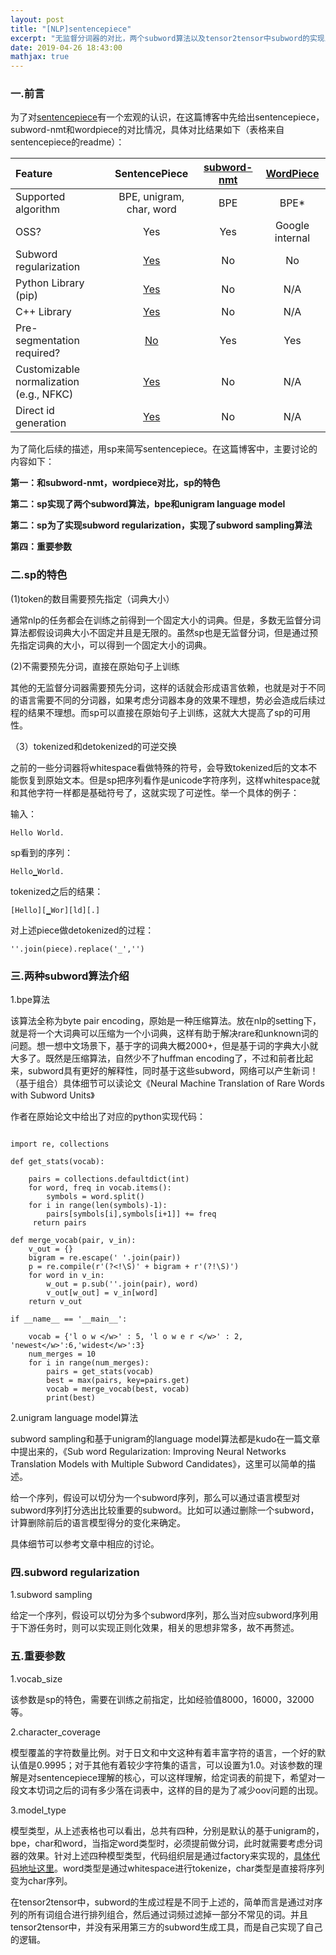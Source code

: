 ```yaml
---
layout: post
title: "[NLP]sentencepiece"
excerpt: "无监督分词器的对比，两个subword算法以及tensor2tensor中subword的实现思路，以及讨论一些subword regularization的东西，其中sentencepiece中某些部分的理解需要去读源代码中的注释才行。"
date: 2019-04-26 18:43:00
mathjax: true
---
```


<script type="text/javascript" src="http://cdn.mathjax.org/mathjax/latest/MathJax.js?config=default"></script>

### 一.前言

为了对[sentencepiece](https://github.com/google/sentencepiece)有一个宏观的认识，在这篇博客中先给出sentencepiece，subword-nmt和wordpiece的对比情况，具体对比结果如下（表格来自sentencepiece的readme）：

|Feature|SentencePiece|[subword-nmt](https://github.com/rsennrich/subword-nmt)|[WordPiece](https://arxiv.org/pdf/1609.08144.pdf)|
|:---|:---:|:---:|:---:|
|Supported algorithm|BPE, unigram, char, word|BPE|BPE*|
|OSS?|Yes|Yes|Google internal|
|Subword regularization|[Yes](#subword-regularization)|No|No|
|Python Library (pip)|[Yes](python/README.md)|No|N/A|
|C++ Library|[Yes](doc/api.md)|No|N/A|
|Pre-segmentation required?|[No](#whitespace-is-treated-as-a-basic-symbol)|Yes|Yes|
|Customizable normalization (e.g., NFKC)|[Yes](doc/normalization.md)|No|N/A|
|Direct id generation|[Yes](#end-to-end-example)|No|N/A|

为了简化后续的描述，用sp来简写sentencepiece。在这篇博客中，主要讨论的内容如下：

**第一：和subword-nmt，wordpiece对比，sp的特色**

**第二：sp实现了两个subword算法，bpe和unigram language model**

**第二：sp为了实现subword regularization，实现了subword sampling算法**

**第四：重要参数**

### 二.sp的特色

(1)token的数目需要预先指定（词典大小）

通常nlp的任务都会在训练之前得到一个固定大小的词典。但是，多数无监督分词算法都假设词典大小不固定并且是无限的。虽然sp也是无监督分词，但是通过预先指定词典的大小，可以得到一个固定大小的词典。

(2)不需要预先分词，直接在原始句子上训练

其他的无监督分词器需要预先分词，这样的话就会形成语言依赖，也就是对于不同的语言需要不同的分词器，如果考虑分词器本身的效果不理想，势必会造成后续过程的结果不理想。而sp可以直接在原始句子上训练，这就大大提高了sp的可用性。

（3）tokenized和detokenized的可逆交换

之前的一些分词器将whitespace看做特殊的符号，会导致tokenized后的文本不能恢复到原始文本。但是sp把序列看作是unicode字符序列，这样whitespace就和其他字符一样都是基础符号了，这就实现了可逆性。举一个具体的例子：

输入：

	Hello World.

sp看到的序列：

	Hello▁World.

tokenized之后的结果：

	[Hello][▁Wor][ld][.]

对上述piece做detokenized的过程：

	''.join(piece).replace('_','')

### 三.两种subword算法介绍

1.bpe算法

该算法全称为byte pair encoding，原始是一种压缩算法。放在nlp的setting下，就是将一个大词典可以压缩为一个小词典，这样有助于解决rare和unknown词的问题。想一想中文场景下，基于字的词典大概2000+，但是基于词的字典大小就大多了。既然是压缩算法，自然少不了huffman encoding了，不过和前者比起来，subword具有更好的解释性，同时基于这些subword，网络可以产生新词！（基于组合）具体细节可以读论文《Neural Machine Translation of Rare Words with Subword Units》

作者在原始论文中给出了对应的python实现代码：

```

import re, collections

def get_stats(vocab):

	pairs = collections.defaultdict(int)
	for word, freq in vocab.items():
		symbols = word.split()
	for i in range(len(symbols)-1):
		pairs[symbols[i],symbols[i+1]] += freq
	 return pairs

def merge_vocab(pair, v_in):
	v_out = {}
	bigram = re.escape(' '.join(pair))
	p = re.compile(r'(?<!\S)' + bigram + r'(?!\S)')
	for word in v_in:
   		w_out = p.sub(''.join(pair), word)
		v_out[w_out] = v_in[word]
	return v_out
	
if __name__ == '__main__':

	vocab = {'l o w </w>' : 5, 'l o w e r </w>' : 2, 'newest</w>':6,'widest</w>':3}
	num_merges = 10
	for i in range(num_merges):
		pairs = get_stats(vocab)
		best = max(pairs, key=pairs.get)
		vocab = merge_vocab(best, vocab)
		print(best)

```

2.unigram language model算法

subword sampling和基于unigram的language model算法都是kudo在一篇文章中提出来的，《Sub word Regularization: Improving Neural Networks Translation Models with Multiple Subword Candidates》，这里可以简单的描述。

给一个序列，假设可以切分为一个subword序列，那么可以通过语言模型对subword序列打分选出比较重要的subword。比如可以通过删除一个subword，计算删除前后的语言模型得分的变化来确定。

具体细节可以参考文章中相应的讨论。

### 四.subword regularization

1.subword sampling

给定一个序列，假设可以切分为多个subword序列，那么当对应subword序列用于下游任务时，则可以实现正则化效果，相关的思想非常多，故不再赘述。


### 五.重要参数

1.vocab\_size

该参数是sp的特色，需要在训练之前指定，比如经验值8000，16000，32000等。

2.character\_coverage

模型覆盖的字符数量比例。对于日文和中文这种有着丰富字符的语言，一个好的默认值是0.9995；对于其他有着较少字符集的语言，可以设置为1.0。对该参数的理解是对sentencepiece理解的核心，可以这样理解，给定词表的前提下，希望对一段文本切词之后的词有多少落在词表中，这样的目的是为了减少oov问题的出现。

3.model\_type

模型类型，从上述表格也可以看出，总共有四种，分别是默认的基于unigram的，bpe，char和word，当指定word类型时，必须提前做分词，此时就需要考虑分词器的效果。针对上述四种模型类型，代码组织层是通过factory来实现的，[具体代码地址这里](https://github.com/google/sentencepiece/tree/master/src)。word类型是通过whitespace进行tokenize，char类型是直接将序列变为char序列。

在tensor2tensor中，subword的生成过程是不同于上述的，简单而言是通过对序列的所有词组合进行排列组合，然后通过词频过滤掉一部分不常见的词。并且tensor2tensor中，并没有采用第三方的subword生成工具，而是自己实现了自己的逻辑。
	





























